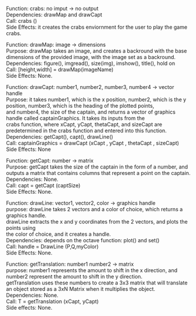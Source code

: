 Function: crabs: no imput -> no output <br>
Dependencies: drawMap and drawCapt <br>
Call: crabs () <br>
Side Effects: it creates the crabs enviornment for the user to play the game crabs. <br>


Function: drawMap: image -> dimensions <br>
Purpose: drawMap takes an image, and creates a backround with the base dimensions of the provided image, with the image set as a backround. <br>
Dependencies: figure(), imgread(), size(img), imshow(), title(), hold on <br>
Call: [height,width] = drawMap(imageName) <br>
Side Effects: None. <br>


Function: drawCapt: number1, number2, number3, number4 -> vector handle <br>
Purpose: it takes number1, which is the x position, number2, which is the y position, number3, which is the heading of the plotted points, <br>
and number4, the size of the captain, and returns a vector of graphics handle called captainGraphics. It takes its inputs from the <br>
crabs function, where xCapt, yCapt, thetaCapt, and sizeCapt are predetermined in the crabs function and entered into this function. <br>
Dependencies: getCapt(), capt(), drawLine() <br>
Call: captainGraphics = drawCapt (xCapt , yCapt , thetaCapt , sizeCapt) <br>
Side Effects: None <br>


Function: getCapt: number -> matrix <br>
Purpose: getCapt takes the size of the captain in the form of a number, and outputs a matrix that contains columns that represent a point on the captain. <br>
Dependencies: None. <br>
Call: capt = getCapt (captSize) <br> 
Side Effects: None. <br> 


Function: drawLine: vector1, vector2, color -> graphics handle <br>
purpose: drawLine takes 2 vectors and a color of choice, which returns a graphics handle. <br>
drawLine extracts the x and y coordinates from the 2 vectors, and plots the points using <br>
the color of choice, and it creates a handle. <br>
Dependencies: depends on the octave function: plot() and set() <br>
Call: handle = DrawLine (P,Q,myColor) <br> 
Side Effects: None. <br>

Function: getTranslation: number1 number2 -> matrix <br>
purpose: number1 represents the amount to shift in the x direction, and number2 represent the amount to shift in the y direction. <br>
getTranslation uses these numbers to create a 3x3 matrix that will translate an object stored as a 3xN Matrix when it multiplies 
the object. <br>
Dependencies: None. <br>
Call: T = getTranslation (xCapt, yCapt) <br>
Side effects: None. 
